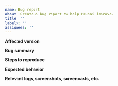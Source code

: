 ```yaml
---
name: Bug report
about: Create a bug report to help Mousai improve.
title: ''
labels: ''
assignees: ''
---
```


**Affected version**

<!--
Open Mousai's Main Menu, click on About Mousai, go to
Troubleshooting > Debugging Information, copy the text, and paste it here.

If there are other relevant version information, please include them here.
-->

**Bug summary**

<!--
Provide a short summary of the bug you encountered.
-->

**Steps to reproduce**

<!--
1. Go to '...'
2. Click on '....'
3. See error
-->

**Expected behavior**

<!--
What did you expect Mousai should do?
-->

**Relevant logs, screenshots, screencasts, etc.**

<!--
If you have further information, such as technical documentation, logs,
screenshots or screencasts related, please provide them here.

If applicable, please attach the logs from running Mousai in the
terminal with the following environment variables: `RUST_BACKTRACE=1 RUST_LOG=mousai=debug`
(e.g., `RUST_BACKTRACE=1 RUST_LOG=mousai=debug flatpak run io.github.seadve.Mousai`).

If running as a snap, please attach logs using this command

`RUST_BACKTRACE=1 RUST_LOG=mousai=debug snap run mousai` and also show the output of these commands

`snap version && snap info mousai && snap connections mousai`
-->
